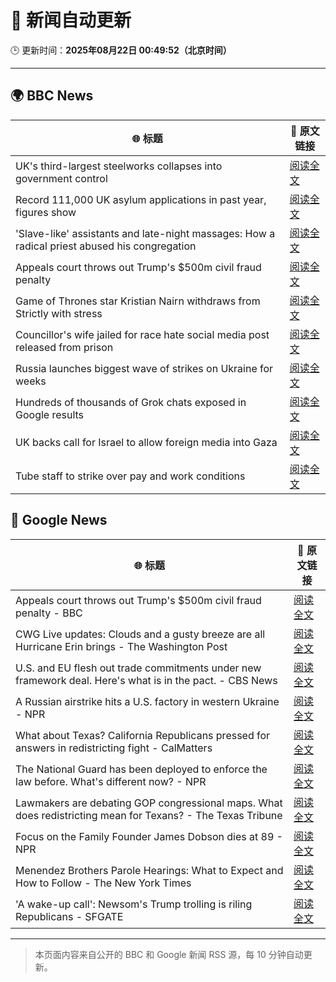 # 🧠 新闻自动更新

🕒 更新时间：**2025年08月22日 00:49:52（北京时间）**

---

## 🌍 BBC News

| 🌐 标题 | 🔗 原文链接 |
|--------|-------------|
| UK's third-largest steelworks collapses into government control | [阅读全文](https://www.bbc.com/news/articles/cy0818y4jdlo?at_medium=RSS&at_campaign=rss) |
| Record 111,000 UK asylum applications in past year, figures show | [阅读全文](https://www.bbc.com/news/articles/cwy1kxv8xewo?at_medium=RSS&at_campaign=rss) |
| 'Slave-like' assistants and late-night massages: How a radical priest abused his congregation | [阅读全文](https://www.bbc.com/news/articles/cr4ezy313qwo?at_medium=RSS&at_campaign=rss) |
| Appeals court throws out Trump's $500m civil fraud penalty | [阅读全文](https://www.bbc.com/news/articles/c5y09q1zgg8o?at_medium=RSS&at_campaign=rss) |
| Game of Thrones star Kristian Nairn withdraws from Strictly with stress | [阅读全文](https://www.bbc.com/news/articles/c74d71j4433o?at_medium=RSS&at_campaign=rss) |
| Councillor's wife jailed for race hate social media post released from prison | [阅读全文](https://www.bbc.com/news/articles/c5yl7p4l11po?at_medium=RSS&at_campaign=rss) |
| Russia launches biggest wave of strikes on Ukraine for weeks | [阅读全文](https://www.bbc.com/news/articles/c62wj8yje2eo?at_medium=RSS&at_campaign=rss) |
| Hundreds of thousands of Grok chats exposed in Google results | [阅读全文](https://www.bbc.com/news/articles/cdrkmk00jy0o?at_medium=RSS&at_campaign=rss) |
| UK backs call for Israel to allow foreign media into Gaza | [阅读全文](https://www.bbc.com/news/articles/c05ed10zqj8o?at_medium=RSS&at_campaign=rss) |
| Tube staff to strike over pay and work conditions | [阅读全文](https://www.bbc.com/news/articles/cn728er5p1mo?at_medium=RSS&at_campaign=rss) |

## 📰 Google News

| 🌐 标题 | 🔗 原文链接 |
|--------|-------------|
| Appeals court throws out Trump's $500m civil fraud penalty - BBC | [阅读全文](https://news.google.com/rss/articles/CBMiWkFVX3lxTE44RngzQWxqQTMyRzJGa2FBWTJmenRQZTlGbzVheFVKaVBuSnEzYURSek9rMWRWQUZKZEl6UFhrZ0p2b2dzWlUySXdjSHRiUUFDbUlwQVpLRk96QdIBX0FVX3lxTFBxSXNCREJoZzdVeDVBQ09OUE9xcXM3VGxvdzVGcERENGR0TXpqODF4TXBFTzhDTDJQMm9MZ2hiQ0dKQ3drRk9hamZfS0JlQ3FTbVN6ZlZpeEE2UmdtVWZF?oc=5) |
| CWG Live updates: Clouds and a gusty breeze are all Hurricane Erin brings - The Washington Post | [阅读全文](https://news.google.com/rss/articles/CBMikgFBVV95cUxQYXVacWdDY0R6VUVaYnBOdFl4UVFsdVFMcGcyVVEzVFVmeUpSTGg5MG43VGJucWE1QjJvakdpc2JFNHhIc1FXblFTaWtCa1pkbHlrYmhCQUFpUkpEME00YU9oWmlkdXFvZV9NWnFIWTJqNUctRXdneW9Mdi12MmtsUVJUZXhxRU84ZkUtTU5FbWQxUQ?oc=5) |
| U.S. and EU flesh out trade commitments under new framework deal. Here's what is in the pact. - CBS News | [阅读全文](https://news.google.com/rss/articles/CBMibEFVX3lxTE9wV2xMbmJnNE9xRHVKVGxVS2ZVYU9SVVFWbi01VzFUNE4wWWUzUkRmaUNyMFIxakNTcTRReDhwMjIzTzVVWGY1NGU2d1I5SVFsYzRyQl9sTXhjUUFOdTczNnIwd1Z5X1JRTHhfZtIBckFVX3lxTE5ydlNpZnBrM19JVzZXWFpXYU41U3ZLSE1hQUJYT05aVWF1WFREaVJSVHhrV2RYZkhoREVIaGlGeGVJQVlhbEl4N2FPZ25uR3BQYS1WY3U1T3JzckdWZC02WFBhMm9BYVNXaUpiaU4zZVdHQQ?oc=5) |
| A Russian airstrike hits a U.S. factory in western Ukraine - NPR | [阅读全文](https://news.google.com/rss/articles/CBMifkFVX3lxTE5vbjZ5NDY2R1FxbFNmWE9GVGl2OWFhV19pM0Z6RW5aVEVSamF5UVhiX2JHc0hxR2EzMWIwTXlsZTdDd1hPSExQbWhGYWZIeHdtbWpnUkFtb2p0cHhKS19DSURCcExZamdmUGZieU8tQ21BT2tBVkE0WllXbGJTdw?oc=5) |
| What about Texas? California Republicans pressed for answers in redistricting fight - CalMatters | [阅读全文](https://news.google.com/rss/articles/CBMilAFBVV95cUxOVWZBamZSQmVOVVQ2cXlDNndTbXpvMGtiRjQ3MGE0MF9QLVJURnFXbDdUX3NDYnlEeWN6NFVJVU9WVTNFWjE3a0UxVVhQbTR1NTQzbzI4WnI0UGd3QkE2WEdwY252Z0FzSERTSmFOODY2aDFMQXNCWDRFQW12dWpqVUU3cGtVajFYWTJsV2FyXzNjUDJz?oc=5) |
| The National Guard has been deployed to enforce the law before. What's different now? - NPR | [阅读全文](https://news.google.com/rss/articles/CBMid0FVX3lxTE5yT0ZrTEVTVEJjMUlhM3hMQUdiOGNjeHUwOGNmMjNZOU96YmxSXzdJZzhvZXJEQmQ3UXNJYWlFWUc4N2J0bjBLZFpVNk9rQVJMSm5HWTJhX3Jud3o3ZTFRVTdzajBUaVRaYUEwcFNLVkVhVWpfQ3NV?oc=5) |
| Lawmakers are debating GOP congressional maps. What does redistricting mean for Texans? - The Texas Tribune | [阅读全文](https://news.google.com/rss/articles/CBMijgFBVV95cUxQWk9wVkJHM3ROLV9SQzhaaUhzZDh2MlFSQkR4YUtxa1RoX21UWmt2cUNFVy1TQ3BlWnZSSlM0Y1dGNWdMRWdmNHZYSGx0bFFjanBSYUJpUXZrME5NVEtIbmhhTVg0SXZFVmpoS0FmWlpERXA2c1pkWkdnTUlmX2FlS196OXVkdFJ0S0toaEN3?oc=5) |
| Focus on the Family Founder James Dobson dies at 89 - NPR | [阅读全文](https://news.google.com/rss/articles/CBMinAFBVV95cUxQdXYwLTRsdy04S2FDS0pRdDlzbXFfTFE3cE5lWWtuWGlMM213ZzZIX01UR21RM1pDRTdJUmFILTFMclVURVlTVWhpVHJVVjNhcmRXTkU4WVU4S2NIUFEtam9HdzQxMnVScEVkZjNvOTZqdWQ3U3o2M1ZwRUxlX1F3dkZ6bHVuRndIdWlpSlVmV2lQTktMWU1wVzVBb2Q?oc=5) |
| Menendez Brothers Parole Hearings: What to Expect and How to Follow - The New York Times | [阅读全文](https://news.google.com/rss/articles/CBMie0FVX3lxTE16SXhGU0ZNQWdFM3pXeDJZaG5CVTNxX0hoSTk5ZGVBLWs3QmxzejRBakRka3pPS3NZX1hvYTFXRnVvbmhTcWg1VXZsTDgwV18tcWswMFVGZ3VKZGY4SF9USllDN0hrUDY4ODI1Um5jQ3phdWR2LVZld19FSQ?oc=5) |
| 'A wake-up call': Newsom's Trump trolling is riling Republicans - SFGATE | [阅读全文](https://news.google.com/rss/articles/CBMihgFBVV95cUxOd2hRNHdQX2FpUHEwZ1ctQ2FYTUcyM3VobmxFNE1QX2h6S29jYzQ3ZUptMGpqQUZDUXhPUDVKUlJBNnNkT0d0UWh0M2d4ZGRuTzVIZHRiTWRVNVM1NnJXdVh2YUlmVFcyeDBzcDRLNVotNEpGLURCckNqb09HMXI3M1RBNDFIdw?oc=5) |

---
> 本页面内容来自公开的 BBC 和 Google 新闻 RSS 源，每 10 分钟自动更新。